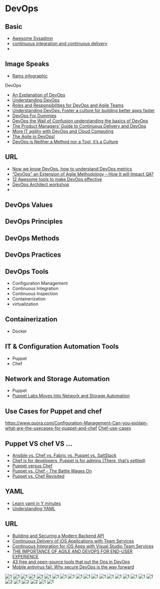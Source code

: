 # DevOps

## Basic
* [Awesome Sysadmin](https://github.com/itech001/awesome-sysadmin)
* [continuous integration and continuous delivery](https://github.com/ciandcd/awesome-ciandcd)
* 
## Image Speaks
* [Rams infographic](https://github.com/ramyrams/DevOps/blob/master/DevOpsInfoGp.md)

DevOps
* [An Explanation of DevOps](https://dzone.com/articles/what-is-devops-2)
* [Understanding DevOps](https://sdarchitect.wordpress.com/2012/07/24/understanding-devops-part-1-defining-devops/)
* [Roles and Responsibilities for DevOps and Agile Teams](https://medium.com/@cote/roles-and-responsibilities-for-devops-and-agile-teams-fdacbffb4cb4#.t8qxwd2h0)
* [Understanding DevOps: Foster a culture for building better apps faster](https://support.rackspace.com/white-paper/understanding-devops-foster-a-culture-for-building-better-apps-faster/)
* [DevOps For Dummies](http://www.ibm.com/ibm/devops/us/en/resources/dummiesbooks/)
* [DevOps the Wall of Confusion understanding the basics of DevOps](https://blogs.msdn.microsoft.com/uk_faculty_connection/2016/06/23/devops-the-wall-of-confusion-understanding-the-basics-of-devops/)
* [The Product Managers’ Guide to Continuous Delivery and DevOps](http://www.mindtheproduct.com/2016/02/what-the-hell-are-ci-cd-and-devops-a-cheatsheet-for-the-rest-of-us/)
* [More IT agility with DevOps and Cloud Computing](http://incyclesoftware.com/services/it-agility-model/)
* [The Agile in DevOps!](http://blog.sciodev.com/2016/03/28/the-agile-in-devops/)
* [DevOps is Neither a Method nor a Tool, it’s a Culture](http://www.edureka.co/blog/devops-is-neither-a-method-nor-a-tool-its-a-culture/)


## URL

* [Now we know DevOps, how to understand DevOps metrics](http://www.computerweekly.com/blog/Open-Source-Insider/Chef-Now-we-know-DevOps-how-to-understand-DevOps-metrics)
* [“DevOps” an Extension of Agile Methodology – How It will Impact QA?](http://www.softwaretestinghelp.com/devops-and-software-testing/)
* [12 Awesome tools to make DevOps effective](https://medium.com/@MarutiTech/12-awesome-tools-to-make-devops-effective-769f6f7b38a3#.fovievmbu)
* [DevOps Architect workshop](https://www.linkedin.com/pulse/3-days-devops-architect-workshop-change-leader-your-kumar)
* 

## DevOps Values
## DevOps Principles 
## DevOps Methods 
## DevOps Practices
## DevOps Tools 


* Configuration Management
* Continuous Integration
* Continuous Inspection
* Containerization
* virtualization




## Containerization
* Docker


## IT & Configuration Automation Tools
* Puppet
* Chef


## Network and Storage Automation
* Puppet
* [Puppet Labs Moves Into Network and Storage Automation](http://blogs.wsj.com/cio/2014/06/24/puppet-labs-moves-into-network-and-storage-automation/)


## Use Cases for Puppet and chef
https://www.quora.com/Configuration-Management-Can-you-explain-what-are-the-usecases-for-puppet-and-chef
[Chef-use-cases](http://projects.theforeman.org/projects/foreman/wiki/Chef-use-cases)


## Puppet VS chef VS ...
* [Ansible vs. Chef vs. Fabric vs. Puppet vs. SaltStack](http://blog.takipi.com/deployment-management-tools-chef-vs-puppet-vs-ansible-vs-saltstack-vs-fabric/)
* [Chef is for developers, Puppet is for admins (There, that’s settled)](http://venturebeat.com/2015/07/20/chef-is-for-developers-puppet-is-for-admins-there-thats-settled/)
* [Puppet versus Chef](http://bitfieldconsulting.com/puppet-vs-chef)
* [Puppet vs. Chef - The Battle Wages On](https://www.upguard.com/blog/puppet-vs-chef-battle-wages)
* [Puppet vs. Chef Revisited](https://www.upguard.com/articles/puppet-vs.-chef-revisited)


## YAML
* [Learn yaml in Y minutes](https://learnxinyminutes.com/docs/yaml/)
* [Understanding YAML](https://docs.saltstack.com/en/latest/topics/yaml/)


## URL
* [Building and Securing a Modern Backend API](https://scotch.io/tutorials/building-and-securing-a-modern-backend-api)
* [Continuous Delivery of iOS Applications with Team Services](https://blogs.msdn.microsoft.com/visualstudioalm/2016/08/25/continuous-delivery-of-ios-applications-with-team-services/)
* [Continuous Integration for iOS Apps with Visual Studio Team Services](https://blog.xamarin.com/continuous-integration-for-ios-apps-with-visual-studio-team-services/)
* [THE IMPORTANCE OF AGILE AND DEVOPS FOR END-USER EXPERIENCE](http://bitbar.com/the-importance-of-agile-and-devops-for-end-user-experience/)
* [43 free and open-source tools that put the Ops in DevOps](http://techbeacon.com/open-source-tools-put-ops-devops)
* [Mobile antivirus fail: Why secure DevOps is the way forward](http://techbeacon.com/mobile-antivirus-introduces-vulnerability-how-devops-could-have-stopped-mess)

![1](http://bitbar.com/wp-content/uploads/2016/09/Screen-Shot-2016-09-22-at-1.51.46-PM.png)
![1](http://www.hcltech.com/sites/default/files/images/technology_.png)
![1](http://www.hcltech.com/sites/default/files/images/implementation.png)
![1](http://www.cigniti.com/blog/wp-content/uploads/2015/12/Devops.png)
![1](https://www.qa.com/-/media/qa/icons/devops/devops%20diagram%20600x680.jpg)
![1](http://www.cigniti.com/blog/wp-content/uploads/2015/12/Devops-overview.png)
![1](http://www.hcltech.com/sites/default/files/images/customer.png)
![1](http://www.swiftkanban.com/wp-content/uploads/2015/08/kanban-for-devops.png)
![1](https://rhrempel.files.wordpress.com/2015/11/opensourceecosystem.jpg)
![1](https://rhrempel.files.wordpress.com/2015/11/microsoftecosystem.jpg)
![1](https://msdnshared.blob.core.windows.net/media/MSDNBlogsFS/prod.evol.blogs.msdn.com/CommunityServer.Blogs.Components.WeblogFiles/00/00/00/45/92/metablogapi/4743.image_thumb_77E2CDB0.png)
![1](http://coe.aceinfosolutions.com/sites/default/files/maturity.png)
![1](http://1.bp.blogspot.com/-PYQejoom20I/VqOk6Xrg6kI/AAAAAAAACKs/y51cNaKPII8/s400/continuous-delivery-maturity-model-v1.0.png)
![1](https://redhatmiddleware.files.wordpress.com/2016/06/image00.png)
![1](https://s-media-cache-ak0.pinimg.com/564x/6f/15/ec/6f15ecf5239fcc4e0b3b27b6daee14ca.jpg)
![1](http://java.dzone.com/sites/all/files/CD_Infographic.jpeg)
![1](https://s-media-cache-ak0.pinimg.com/564x/06/13/f1/0613f1a0e1af6b5c4fe0ba1df097a5f3.jpg)
![1](http://www.relevancelab.com/RLCatalyst/assets/img/catalyst/blog/devops1-flow.png)
![1](https://xebialabs.com/assets/files/infographics/periodic-table-of-devops-v2.png)
![2](https://blog.xebialabs.com/wp-content/uploads/2016/08/DevOps-Diagram-Generator-Animated.gif)
![1](http://cdn2.hubspot.net/hubfs/381387/Blog-image-tracking/ElasticBox-DevOps_Open_Source_Tools.png)
![2](http://cdn2.hubspot.net/hub/208250/file-2451034899-jpg/Blog_Images/ContinuousTestingBlog1.jpg)
![2](https://www.cloudbees.com/sites/default/files/blog/cd-flow.png)
![1](http://www.getzephyr.com/sites/default/files/Continuous_Delivery_process_diagram.svg.png)
![1](http://www.getzephyr.com/sites/default/files/Webinar%20Image_DevOps.png)
